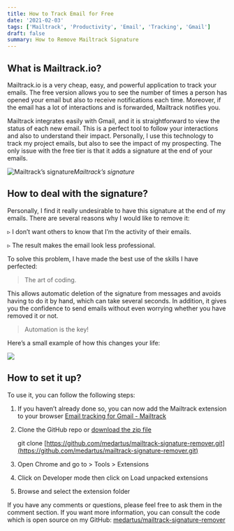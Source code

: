 ```yaml
---
title: How to Track Email for Free
date: '2021-02-03'
tags: ['Mailtrack', 'Productivity', 'Email', 'Tracking', 'Gmail']
draft: false
summary: How to Remove Mailtrack Signature
---
```


## What is Mailtrack.io?

Mailtrack.io is a very cheap, easy, and powerful application to track your emails. The free version allows you to see the number of times a person has opened your email but also to receive notifications each time. Moreover, if the email has a lot of interactions and is forwarded, Mailtrack notifies you.

Mailtrack integrates easily with Gmail, and it is straightforward to view the status of each new email. This is a perfect tool to follow your interactions and also to understand their impact. Personally, I use this technology to track my project emails, but also to see the impact of my prospecting. The only issue with the free tier is that it adds a signature at the end of your emails.

![Mailtrack’s signature](https://cdn-images-1.medium.com/max/2000/1*YMeLsFgo8xXqKvtz7YSjwA.png)*Mailtrack’s signature*

## How to deal with the signature?

Personally, I find it really undesirable to have this signature at the end of my emails. There are several reasons why I would like to remove it:

▹ I don’t want others to know that I’m the activity of their emails.

▹ The result makes the email look less professional.

To solve this problem, I have made the best use of the skills I have perfected:
> The art of coding.

This allows automatic deletion of the signature from messages and avoids having to do it by hand, which can take several seconds. In addition, it gives you the confidence to send emails without even worrying whether you have removed it or not.
> Automation is the key!

Here’s a small example of how this changes your life:

![](https://cdn-images-1.medium.com/max/2000/1*7MtN2_8hK0EsvsoXosctwA.gif)

## How to set it up?

To use it, you can follow the following steps:

1. If you haven’t already done so, you can now add the Mailtrack extension to your browser
[Email tracking for Gmail - Mailtrack](https://mailtrack.io/)

1. Clone the GitHub repo or [download the zip file](https://github.com/medartus/mailtrack-signature-remover/archive/main.zip)

    git clone [https://github.com/medartus/mailtrack-signature-remover.git](https://github.com/medartus/mailtrack-signature-remover.git)

2. Open Chrome and go to > Tools > Extensions

3. Click on Developer mode then click on Load unpacked extensions

4. Browse and select the extension folder

If you have any comments or questions, please feel free to ask them in the comment section. If you want more information, you can consult the code which is open source on my GitHub:
[medartus/mailtrack-signature-remover](https://github.com/medartus/mailtrack-signature-remover)
